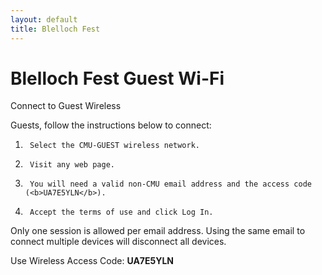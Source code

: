 ```yaml
---
layout: default
title: Blelloch Fest
---
```


# Blelloch Fest Guest Wi-Fi

Connect to Guest Wireless

Guests, follow the instructions below to connect:

1.      Select the CMU-GUEST wireless network.

2.      Visit any web page.

3.      You will need a valid non-CMU email address and the access code (<b>UA7E5YLN</b>).

4.      Accept the terms of use and click Log In.

Only one session is allowed per email address. Using the same email to connect multiple devices will disconnect all devices.

Use Wireless Access Code: <b>UA7E5YLN</b>
